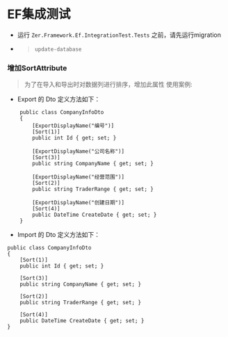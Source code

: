 ﻿
# EF集成测试
- 运行 ```Zer.Framework.Ef.IntegrationTest.Tests``` 之前，请先运行migration
- > ```update-database```

### 增加SortAttribute 
> 为了在导入和导出时对数据列进行排序，增加此属性
> 使用案例:

- Export 的 Dto 定义方法如下：

```
    public class CompanyInfoDto
    {
        [ExportDisplayName("编号")]
        [Sort(1)]
        public int Id { get; set; }

        [ExportDisplayName("公司名称")]
        [Sort(3)]
        public string CompanyName { get; set; }

        [ExportDisplayName("经营范围")]
        [Sort(2)]
        public string TraderRange { get; set; }

        [ExportDisplayName("创建日期")]
        [Sort(4)]
        public DateTime CreateDate { get; set; }
    }
```

- Import 的 Dto 定义方法如下：

```
public class CompanyInfoDto
{
    [Sort(1)]
    public int Id { get; set; }

    [Sort(3)]
    public string CompanyName { get; set; }

    [Sort(2)]
    public string TraderRange { get; set; }

    [Sort(4)]
    public DateTime CreateDate { get; set; }
}
```
